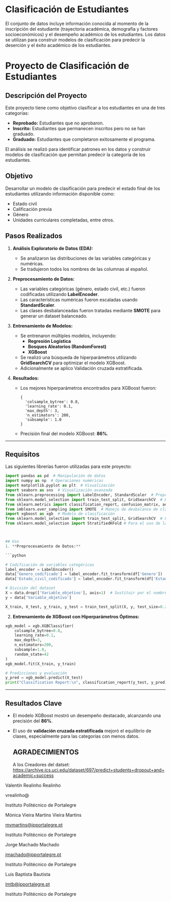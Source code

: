 # Clasificación de Estudiantes
 El conjunto de datos incluye información conocida al momento de la inscripción del estudiante (trayectoria académica, demografía y factores socioeconómicos) y el desempeño académico de los estudiantes. Los datos se utilizan para construir modelos de clasificación para predecir la deserción y el éxito académico de los estudiantes. 
# Proyecto de Clasificación de Estudiantes

## Descripción del Proyecto
Este proyecto tiene como objetivo clasificar a los estudiantes en una de tres categorías:  
- **Reprobado:** Estudiantes que no aprobaron.  
- **Inscrito:** Estudiantes que permanecen inscritos pero no se han graduado.  
- **Graduado:** Estudiantes que completaron exitosamente el programa.  

El análisis se realizó para identificar patrones en los datos y construir modelos de clasificación que permitan predecir la categoría de los estudiantes.


## Objetivo
Desarrollar un modelo de clasificación para predecir el estado final de los estudiantes utilizando información disponible como:
- Estado civil
- Calificación previa
- Género
- Unidades curriculares completadas, entre otros.


## Pasos Realizados

1. **Análisis Exploratorio de Datos (EDA):**
   - Se analizaron las distribuciones de las variables categóricas y numéricas.
   - Se tradujeron todos los nombres de las columnas al español.
     
2. **Preprocesamiento de Datos:**
   - Las variables categóricas (género, estado civil, etc.) fueron codificadas utilizando **LabelEncoder**.
   - Las características numéricas fueron escaladas usando **StandardScaler**.
   - Las clases desbalanceadas fueron tratadas mediante **SMOTE** para generar un dataset balanceado.

3. **Entrenamiento de Modelos:**
   - Se entrenaron múltiples modelos, incluyendo:
     - **Regresión Logística**
     - **Bosques Aleatorios (RandomForest)**
     - **XGBoost**
   - Se realizó una búsqueda de hiperparámetros utilizando **GridSearchCV** para optimizar el modelo XGBoost.
   - Adicionalmente se aplico Validación cruzada estratificada.

4. **Resultados:**
   - Los mejores hiperparámetros encontrados para XGBoost fueron:
     ```
     {
       'colsample_bytree': 0.8,
       'learning_rate': 0.1,
       'max_depth': 3,
       'n_estimators': 200,
       'subsample': 1.0
     }
     ```
   - Precisión final del modelo XGBoost: **86%**.

---

## Requisitos
Las siguientes librerías fueron utilizadas para este proyecto:

```python
import pandas as pd  # Manipulación de datos
import numpy as np  # Operaciones numéricas
import matplotlib.pyplot as plt  # Visualización
import seaborn as sns  # Visualización avanzada
from sklearn.preprocessing import LabelEncoder, StandardScaler  # Preprocesamiento
from sklearn.model_selection import train_test_split, GridSearchCV  # División y búsqueda de hiperparámetros
from sklearn.metrics import classification_report, confusion_matrix, accuracy_score  # Evaluación
from imblearn.over_sampling import SMOTE  # Manejo de desbalance de clases
import xgboost as xgb  # Modelo de clasificación
from sklearn.model_selection import train_test_split, GridSearchCV  # Para dividir datos y búsqueda de hiperparámetros
from sklearn.model_selection import StratifiedKFold # Para el uso de la validación cruzada 



## Uso
1. **Preprocesamiento de Datos:**

```python

# Codificación de variables categóricas
label_encoder = LabelEncoder()
data['Genero_codificado'] = label_encoder.fit_transform(df['Genero'])
data['Estado_civil_codificado'] = label_encoder.fit_transform(df['Estado civil'])

# División del dataset
X = data.drop(['Variable_objetivo'], axis=1)  # Sustituir por el nombre de la variable objetivo
y = data['Variable_objetivo']

X_train, X_test, y_train, y_test = train_test_split(X, y, test_size=0.2, stratify=y, random_state=42)
```

2. **Entrenamiento de XGBoost con Hiperparámetros Óptimos:**

```python
xgb_model = xgb.XGBClassifier(
    colsample_bytree=0.8,
    learning_rate=0.1,
    max_depth=3,
    n_estimators=200,
    subsample=1.0,
    random_state=42
)
xgb_model.fit(X_train, y_train)

# Predicciones y evaluación
y_pred = xgb_model.predict(X_test)
print("Classification Report:\n", classification_report(y_test, y_pred))
```

---

## Resultados Clave
- El modelo XGBoost mostró un desempeño destacado, alcanzando una precisión del **86%**.
- El uso de **validación cruzada estratificada** mejoró el equilibrio de clases, especialmente para las categorías con menos datos.

  ## AGRADECIMIENTOS
  A los Creadores del datset:
  https://archive.ics.uci.edu/dataset/697/predict+students+dropout+and+academic+success
  
Valentín Realinho Realinho

vrealinho@

Instituto Politécnico de Portalegre

Mónica Vieira Martins Vieira Martins

mvmartins@ipportalegre.pt

Instituto Politécnico de Portalegre

Jorge Machado Machado

jmachado@ipportalegre.pt

Instituto Politécnico de Portalegre

Luis Baptista Bautista

lmtb@ipportalegre.pt

Instituto Politécnico de Portalegre
